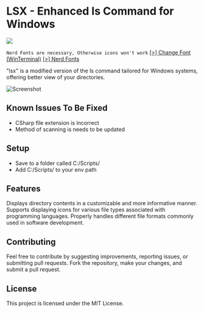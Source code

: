 # LSX - Enhanced ls Command for Windows

<img src="https://img.shields.io/badge/rust-%23000000.svg?&style=for-the-badge&logo=rust&logoColor=red" />

`
Nerd Fonts are necessary, Otherwise icons won't work
 `
 [[>] Change Font (WinTerminal)][change-font]
 [[>] Nerd Fonts][nerd-fonts]

"lsx" is a modified version of the ls command tailored for Windows systems, offering better view of your directories.

![Screenshot](https://media.discordapp.net/attachments/1179401790215684117/1179446059332812880/image.png?ex=6579cfbd&is=65675abd&hm=d203661fd885e6aa028710d00d62a1419a31950a346e0a14b9d1826bae0b2991&=&format=webp&quality=lossless&width=886&height=446 "Screenshot")

 ## Known Issues To Be Fixed
 - CSharp file extension is incorrect
 - Method of scanning is needs to be updated

## Setup
-  Save to a folder called C:/Scripts/
- Add C:/Scripts/ to your env path

## Features
Displays directory contents in a customizable and more informative manner.
Supports displaying icons for various file types associated with programming languages.
Properly handles different file formats commonly used in software development.

## Contributing
Feel free to contribute by suggesting improvements, reporting issues, or submitting pull requests. Fork the repository, make your changes, and submit a pull request.

## License
This project is licensed under the MIT License.


[nerd-fonts]: https://www.nerdfonts.com/font-downloads "Nerd Fonts"

[change-font]: https://pureinfotech.com/change-font-face-windows-terminal/
